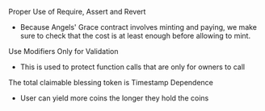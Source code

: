 Proper Use of Require, Assert and Revert 

- Because Angels' Grace contract involves minting and paying, we make sure to check that the cost is at least enough before allowing to mint.

Use Modifiers Only for Validation 

- This is used to protect function calls that are only for owners to call

The total claimable blessing token is Timestamp Dependence
  - User can yield more coins the longer they hold the coins

